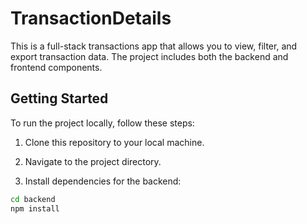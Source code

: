 # TransactionDetails

This is a full-stack transactions app that allows you to view, filter, and export transaction data. The project includes both the backend and frontend components.

## Getting Started

To run the project locally, follow these steps:

1. Clone this repository to your local machine.

2. Navigate to the project directory.

3. Install dependencies for the backend:

```bash
cd backend
npm install
